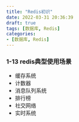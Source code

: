 ```yaml
---
title: "Redis初识"
date: 2022-03-31 20:36:39
draft: true
tags: [数据库, Redis]
categories:
- [数据库, Redis]
---
```


### 1-13 redis典型使用场景




- 缓存系统
- 计数器
- 消息队列系统
- 排行榜
- 社交网络
- 实时系统
